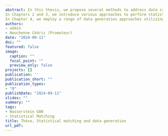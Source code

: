 ```yaml
---
abstract: In this thesis, we propose several methods to address data issues related to the Beamm project. The core of this project is to develop a tax-benefit microsimulation model for Belgium accessible online, requiring intensive data handling. Our challenges consist in creating a unified data set containing variables from different surveys and developing a completely synthetic database for the online development of the Beamm platform.
In Chapters 2 and 3, we introduce various approaches to perform statistical matching using machine learning techniques such as Kernel Canonical Correlation Analysis (KCCA), Super-Organizing Map (Super-OM), Autoencoder-Canonical Correlation Analysis (A-CCA) and Multi-output Multilayer Perceptron (MMLP). We include sampling weights in all the methodologies. Moreover, we present a two-step approach to handle data sets containing both categorical and continuous variables, and to address inconsistencies between categorical variables. We have seen that the proposed methodologies can be competitive, especially with KCCA and A-CCA, which combine the distinct advantages of the results obtained with both hot-deck and regression-based methods.
In Chapter 4, we employ a range of data generation approaches utilizing various advancements in the Wasserstein Generative Adversarial Network (WGAN) literature. Our algorithms have been adjusted to account for sampling weights, and a new metric based on Support Vector Data Description (SVDD) has been introduced to assess the quality of the generated data. This measure indicates the relative difference between two radii, making it useful for practitioners who have access to a percentage of deviation of the synthetic data compared to the original data. Through our experiments, it became evident that methods employing gradient penalty and sampling weights produced the most favorable outcomes across a spectrum of metrics.
authors:
- admin
- Heuchenne Cédric (Promoteur)
date: "2024-09-11"
doi: ""
featured: false
image:
  caption: ""
  focal_point: ""
  preview_only: false
projects: []
publication: ''
publication_short: ""
publication_types:
- "0"
publishDate: "2024-09-11"
slides: ""
summary: ""
tags:
- Wasserstein GAN
- Statistical Matching
title: Thèse, Statistical matching and data generation
url_pdf: 
---
```


